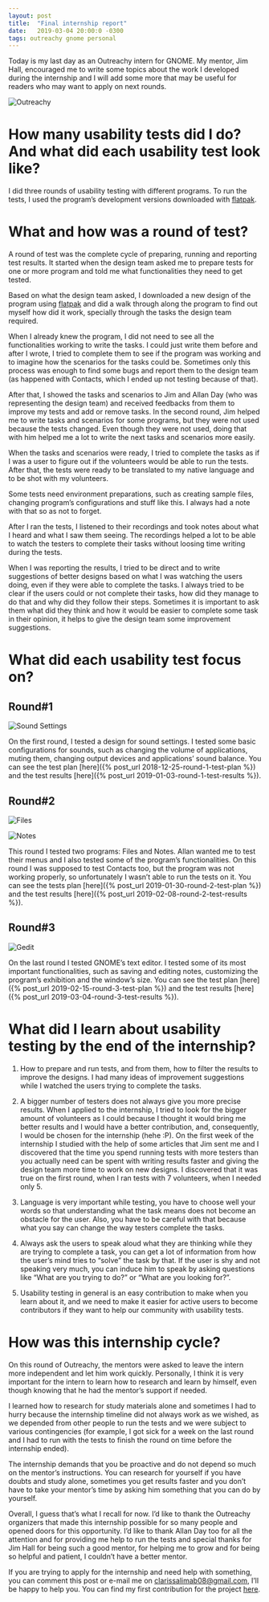 ```yaml
---
layout: post
title:  "Final internship report"
date:   2019-03-04 20:00:0 -0300
tags: outreachy gnome personal
---
```


Today is my last day as an Outreachy intern for GNOME. My mentor, Jim Hall, encouraged me to write some topics about the work I developed during the internship and I will add some more that may be useful for readers who may want to apply on next rounds.

![Outreachy](/assets/images/outreachy-logo.png)

# How many usability tests did I do? And what did each usability test look like?
I did three rounds of usability testing with different programs. To run the tests, I used the program’s development versions downloaded with [flatpak](https://flatpak.org/).

# What and how was a round of test?
A round of test was the complete cycle of preparing, running and reporting test results. It started when the design team asked me to prepare tests for one or more program and told me what functionalities they need to get tested.

Based on what the design team asked, I downloaded a new design of the program using [flatpak](https://flatpak.org/) and did a walk through along the program to find out myself how did it work, specially through the tasks the design team required.

When I already knew the program, I did not need to see all the functionalities working to write the tasks. I could just write them before and after I wrote, I tried to complete them to see if the program was working and to imagine how the scenarios for the tasks could be. Sometimes only this process was enough to find some bugs and report them to the design team (as happened with Contacts, which I ended up not testing because of that).

After that, I showed the tasks and scenarios to Jim and Allan Day (who was representing the design team) and received feedbacks from them to improve my tests and add or remove tasks. In the second round, Jim helped me to write tasks and scenarios for some programs, but they were not used because the tests changed. Even though they were not used, doing that with him helped me a lot to write the next tasks and scenarios more easily.

When the tasks and scenarios were ready, I tried to complete the tasks as if I was a user to figure out if the volunteers would be able to run the tests. After that, the tests were ready to be translated to my native language and to be shot with my volunteers.

Some tests need environment preparations, such as creating sample files, changing program’s configurations and stuff like this. I always had a note with that so as not to forget.

After I ran the tests, I listened to their recordings and took notes about what I heard and what I saw them seeing. The recordings helped a lot to be able to watch the testers to complete their tasks without loosing time writing during the tests.

When I was reporting the results, I tried to be direct and to write suggestions of better designs based on what I was watching the users doing, even if they were able to complete the tasks. I always tried to be clear if the users could or not complete their tasks, how did they manage to do that and why did they follow their steps. Sometimes it is important to ask them what did they think and how it would be easier to complete some task in their opinion, it helps to give the design team some improvement suggestions.

# What did each usability test focus on?
## Round#1
![Sound Settings](/assets/images/round-1-sound-settings.png)

On the first round, I tested a design for sound settings. I tested some basic configurations for sounds, such as changing the volume of applications, muting them, changing output devices and applications’ sound balance. You can see the test plan [here]({% post_url 2018-12-25-round-1-test-plan %}) and the test results [here]({% post_url 2019-01-03-round-1-test-results %}).

## Round#2
![Files](/assets/images/round-2-files.png)

![Notes](/assets/images/round-2-notes.png)

This round I tested two programs: Files and Notes. Allan wanted me to test their menus and I also tested some of the program’s functionalities. On this round I was supposed to test Contacts too, but the program was not working properly, so unfortunately I wasn’t able to run the tests on it. You can see the tests plan [here]({% post_url 2019-01-30-round-2-test-plan %}) and the test results [here]({% post_url 2019-02-08-round-2-test-results %}).

## Round#3
![Gedit](/assets/images/round-3-gedit.png)

On the last round I tested GNOME’s text editor. I tested some of its most important functionalities, such as saving and editing notes, customizing the program’s exhibition and the window’s size. You can see the test plan [here]({% post_url 2019-02-15-round-3-test-plan %}) and the test results [here]({% post_url 2019-03-04-round-3-test-results %}).

# What did I learn about usability testing by the end of the internship?
1. How to prepare and run tests, and from them, how to filter the results to improve the designs. I had many ideas of improvement suggestions while I watched the users trying to complete the tasks.

2. A bigger number of testers does not always give you more precise results. When I applied to the internship, I tried to look for the bigger amount of volunteers as I could because I thought it would bring me better results and I would have a better contribution, and, consequently, I would be chosen for the internship (hehe :P). On the first week of the internship I studied with the help of some articles that Jim sent me and I discovered that the time you spend running tests with more testers than you actually need can be spent with writing results faster and giving the design team more time to work on new designs. I discovered that it was true on the first round, when I ran tests with 7 volunteers, when I needed only 5.

3. Language is very important while testing, you have to choose well your words so that understanding what the task means does not become an obstacle for the user. Also, you have to be careful with that because what you say can change the way testers complete the tasks.

4. Always ask the users to speak aloud what they are thinking while they are trying to complete a task, you can get a lot of information from how the user’s mind tries to “solve” the task by that. If the user is shy and not speaking very much, you can induce him to speak by asking questions like “What are you trying to do?” or “What are you looking for?”.

5. Usability testing in general is an easy contribution to make when you learn about it, and we need to make it easier for active users to become contributors if they want to help our community with usability tests.

# How was this internship cycle?
On this round of Outreachy, the mentors were asked to leave the intern more independent and let him work quickly. Personally, I think it is very important for the intern to learn how to research and learn by himself, even though knowing that he had the mentor’s support if needed.

I learned how to research for study materials alone and sometimes I had to hurry because the internship timeline did not always work as we wished, as we depended from other people to run the tests and we were subject to various contingencies (for example, I got sick for a week on the last round and I had to run with the tests to finish the round on time before the internship ended).

The internship demands that you be proactive and do not depend so much on the mentor’s instructions. You can research for yourself if you have doubts and study alone, sometimes you get results faster and you don’t have to take your mentor’s time by asking him something that you can do by yourself.

Overall, I guess that’s what I recall for now. I’d like to thank the Outreachy organizers that made this internship possible for so many people and opened doors for this opportunity. I’d like to thank Allan Day too for all the attention and for providing me help to run the tests and special thanks for Jim Hall for being such a good mentor, for helping me to grow and for being so helpful and patient, I couldn’t have a better mentor.

If you are trying to apply for the internship and need help with something, you can comment this post or e-mail me on [clarissalimab08@gmail.com](mailto:clarissalimab08@gmail.com), I’ll be happy to help you. You can find my first contribution for the project [here](https://medium.com/gnome-usability-testing-report/gnome-usability-testing-report-93320514ea86).